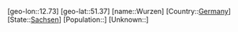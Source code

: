﻿---
location: [51.37,12.73]
type: City
tags:
- geo/City


SpocWebEntityId: 35723
isDeleted: false
confidential: public

---
[geo-lon::12.73]
[geo-lat::51.37]
[name::Wurzen]
[Country::[Germany](geo/Continent/Europe/Germany.md)]
[State::[Sachsen](geo/Continent/Europe/Germany/Sachsen.md)]
[Population::]
[Unknown::]

